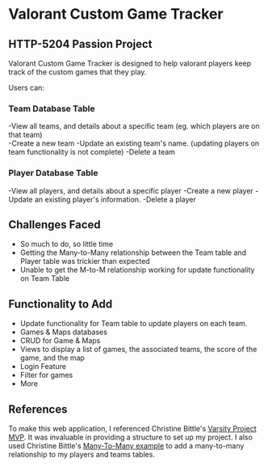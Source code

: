 # Valorant Custom Game Tracker

## HTTP-5204 Passion Project

Valorant Custom Game Tracker is designed to help valorant players keep track of the custom games that they play.

Users can:

### Team Database Table
-View all teams, and details about a specific team (eg. which players are on that team)\
-Create a new team
-Update an existing team's name. (updating players on team functionality is not complete)
-Delete a team

### Player Database Table
-View all players, and details about a specific player
-Create a new player
-Update an existing player's information.
-Delete a player

## Challenges Faced
- So much to do, so little time
- Getting the Many-to-Many relationship between the Team table and Player table was trickier than expected
- Unable to get the M-to-M relationship working for update functionality on Team Table

## Functionality to Add
- Update functionality for Team table to update players on each team.
- Games & Maps databases
- CRUD for Game & Maps
- Views to display a list of games, the associated teams, the score of the game, and the map
- Login Feature
- Filter for games
- More


## References
To make this web application, I referenced Christine Bittle's [Varsity Project MVP](https://github.com/christinebittle/varsity_mvp). It was invaluable in providing a structure to set up my project. I also used Christine Bittle's [Many-To-Many example](https://github.com/christinebittle/EF_Many_Many_Explicit) to add a many-to-many relationship to my players and teams tables.
